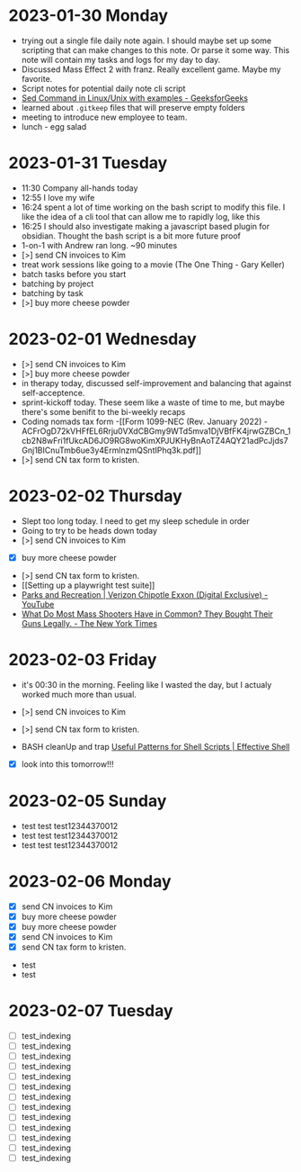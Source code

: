 # 2023-01-30 Monday

- trying out a single file daily note again. I should maybe set up some scripting that can make changes to this note. Or parse it some way. This note will contain my tasks and logs for my day to day.
- Discussed Mass Effect 2 with franz. Really excellent game. Maybe my favorite.
- Script notes for potential daily note cli script
- [Sed Command in Linux/Unix with examples - GeeksforGeeks](https://www.geeksforgeeks.org/sed-command-in-linux-unix-with-examples/)
- learned about `.gitkeep` files that will preserve empty folders
- meeting to introduce new employee to team.
- lunch - egg salad

# 2023-01-31 Tuesday

- 11:30 Company all-hands today
- 12:55 I love my wife
- 16:24 spent a lot of time working on the bash script to modify this file. I like the idea of a cli tool that can allow me to rapidly log, like this
- 16:25 I should also investigate making a javascript based plugin for obsidian. Thought the bash script is a bit more future proof
- 1-on-1 with Andrew ran long. ~90 minutes
- [>] send CN invoices to Kim
- treat work sessions like going to a movie (The One Thing - Gary Keller)
- batch tasks before you start
- batching by project
- batching by task
- [>] buy more cheese powder

# 2023-02-01 Wednesday

- [>] send CN invoices to Kim
- [>] buy more cheese powder
- in therapy today, discussed self-improvement and balancing that against self-acceptence.
- sprint-kickoff today. These seem like a waste of time to me, but maybe there's some benifit to the bi-weekly recaps
- Coding nomads tax form -[[Form 1099-NEC (Rev. January 2022) - ACFrOgD72kVHFfEL6Rrju0VXdCBGmy9WTd5mva1DjVBfFK4jrwGZBCn_1cb2N8wFri1fUkcAD6JO9RG8woKimXPJUKHyBnAoTZ4AQY21adPcJjds7Gnj1BICnuTmb6ue3y4ErmlnzmQSntIPhq3k.pdf]]
- [>] send CN tax form to kristen.

# 2023-02-02 Thursday

- Slept too long today. I need to get my sleep schedule in order
- Going to try to be heads down today
- [>] send CN invoices to Kim
- [x] buy more cheese powder
- [>] send CN tax form to kristen.
- [[Setting up a playwright test suite]]
- [Parks and Recreation | Verizon Chipotle Exxon (Digital Exclusive) - YouTube](https://www.youtube.com/watch?v=XFKoGtgg6Mo)
- [What Do Most Mass Shooters Have in Common? They Bought Their Guns Legally. - The New York Times](https://www.nytimes.com/2022/05/16/us/politics/legal-gun-purchase-mass-shooting.html)

# 2023-02-03 Friday

- it's 00:30 in the morning. Feeling like I wasted the day, but I actualy worked much more than usual.
- [>] send CN invoices to Kim
- [>] send CN tax form to kristen.

- BASH cleanUp and trap [Useful Patterns for Shell Scripts | Effective Shell](https://effective-shell.com/part-4-shell-scripting/useful-patterns-for-shell-scripts/)

- [x] look into this tomorrow!!!


# 2023-02-05 Sunday

- test test test12344370012
- test test test12344370012
- test test test12344370012

# 2023-02-06 Monday

- [x] send CN invoices to Kim
- [x] buy more cheese powder
- [x] buy more cheese powder
- [x] send CN invoices to Kim
- [x] send CN tax form to kristen.
- test
- test

# 2023-02-07 Tuesday

- [ ] test_indexing
- [ ] test_indexing
- [ ] test_indexing
- [ ] test_indexing
- [ ] test_indexing
- [ ] test_indexing
- [ ] test_indexing
- [ ] test_indexing
- [ ] test_indexing
- [ ] test_indexing
- [ ] test_indexing
- [ ] test_indexing
- [ ] test_indexing
